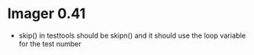 # Imager 0.41

- skip() in testtools should be skipn() and it should use the   loop variable for the test number
